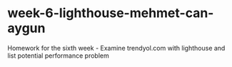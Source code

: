 # week-6-lighthouse-mehmet-can-aygun
Homework for the sixth week - Examine trendyol.com with lighthouse and list potential performance problem
